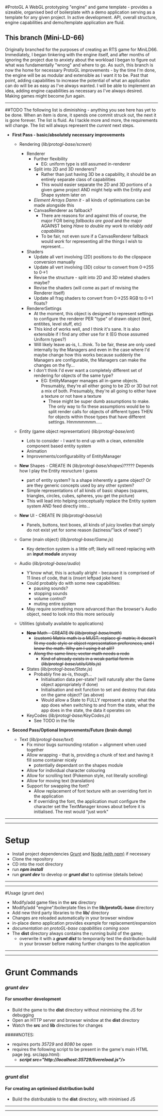 #ProtoGL
A WebGL prototyping "engine" and game template - provides a sizeable, organised bed of boilerplate with a demo application serving as a template for any given project.
In active development. API, overall structure, engine capabilities and demo/template application are fluid.

## This branch (Mini-LD-66)
Originally branched for the purposes of creating an RTS game for MiniLD66.
Immediately, I began tinkering with the engine itself, and after months of ignoring the project due to anxiety about the workload I began to figure out what was fundamentally "wrong" and where to go.
As such, this branch is now the home for necessary ProtoGL improvements - by the time I'm done, the engine will be as modular and extensible as I want it to be.
Past that point, adding capabilities to increase the potential of what an application can do will be as easy as I've always wanted.
I will be able to implement an idea, adding engine capabilities as necessary as I've always desired.
Making games might become *fun* again.

----

##TODO
The following list is diminishing - anything you see here has yet to be done. When an item is done, it spends one commit struck out, the next it is gone forever.
The list is fluid. As I tackle more and more, the requirements will change. The list will always represent the *current* next steps.

- **First Pass - basic/absolutely necessary improvements**
    - Rendering (*lib/protogl-base/screen*)
        - Renderer
            - Further flexibility
                - EG: uniform type is still assumed in-renderer
            - Split into 2D and 3D renderers?
                - Rather than just having 3D be a capability, it should be an entirely separate class of capabilities
                - This would easier separate the 2D and 3D portions of a given game project AND might help with the Entity and Shape system later on
            - *Element Arrays Damn it* - all kinds of optimisations can be made alongside this
            - CanvasRenderer as fallback?
                - There are reasons for and against this of course, the major FOR being *fallbacks are good* and the major AGAINST being *Have to double my work to reliably add capabilities*
                - To be fair, not even sure if a CanvasRenderer fallback would *work* for representing all the things I wish to represent...
        - Shaders
            - Update all vert involving (2D) positions to do the clipspace conversion manually
            - Update all vert involving (3D) colour to convert from 0->255 to 0->1
            - Revise the structure - split into 2D and 3D related shaders maybe?
            - Revise the shaders (will come as part of revising the Renderer itself)
            - Update all frag shaders to convert from 0->255 RGB to 0->1 floats?
        - RendererSettings
            - At the moment, this object is designed to represent settings to configure the renderer PER "type" of drawn object (text, entitites, level stuff, etc)
            - This kind of works well, and I think it's sane. It is also extensible if I find any other use for it (EG those assumed Uniform types?)
            - Will likely leave as-is, I...think. To be fair, these are only used internally by the Managers and even in the case where I'd maybe change how this works because suddenly the Managers are configurable, the Managers can make the changes on the fly...
            - I don't think I'd ever want a completely different set of rendering for objects of the same type?
                - EG: EntityManager manages all in-game objects. Presumably, they're all either going to be 2D or 3D but not a mix of both. Presumably, they're all going to either have a texture or not have a texture
                    - These might be super dumb assumptions to make. The only way to fix these assumptions would be to split render calls for objects of different types THEN for objects within those types that have different settings. Hmmmmmmm.....
            
    - Entity (game object representation) (*lib/protogl-base/ent*)
        - Lots to consider - I want to end up with a clean, extensible component based entity system
        - Animation
        - Improvements/configurability of EntityManager
                
    - **New** Shapes - CREATE IN (*lib/protogl-base/shapes*)????? Depends how I play the Entity resructure I guess
        - part of entity system? Is a shape inherently a game object? Or are they generic concepts used by any other system?
        - Simple representations of all kinds of basic shapes (squares, triangles, circles, cubes, spheres, you get the picture)
        - This will lead into helping conceptually replace the Entity system system AND feed directly into...
        
    - **New** UI - CREATE IN (*lib/protogl-base/ui*)
        - Panels, buttons, text boxes, all kinds of juicy lovelies that simply do not exist yet for some reason (laziness/"lack of need")
        
    - Game (main object) (*lib/protogl-base/Game.js*)
        - Key detection system is a little off; likely will need replacing with an **input module** anyway
        
    - Audio (*lib/protogl-base/audio*)
        - Y'know what, this is actually alright - because it is comprised of 11 lines of code, that is (insert leftpad joke here)
        - Could probably do with some new capabilities:
            - pausing sounds?
            - stopping sounds
            - volume control?
            - muting entire system
        - May require something more advanced than the browser's Audio object, need to look into this more seriously
        
    - Utilities (globally available to applications)
        - ~~**New** Math - CREATE IN (*lib/protogl-base/math*)~~
            - ~~(custom) Matrix math is a MUST; replace gl-matrix; it doesn't fit my code style or object representation preferences, and I know the math. Why am I using it at all!?~~
            - ~~Along the same lines; vector math needs a redo~~
                - ~~Kind of already exists in a weak partial form in (*lib/protogl-base/utils/Utils.js*)~~
        - States (*lib/protogl-base/State.js*)
            - Probably fine as-is, though...
                - Initialisation data per-state? (will naturally alter the Game object appropriately if done)
                - Initialisation and exit function to set and destroy that data on the game object? (as above)
                - Would allow a State to FULLY represent a state; what the app does when switching to and from the state, what the app does in the state, the data it operates on
        - KeyCodes (*lib/protogl-base/KeyCodes.js*)
            - See TODO in the file
        
- **Second Pass/Optional Improvements/Future (brain dump)**
    - Text (*lib/protogl-base/text*)
        - Fix minor bugs surrounding rotation + alignment when used together
        - Allow wrapping - that is, providing a chunk of text and having it fill some container nicely
            - potentially dependant on the shapes module
        - Allow for individual character colouring
        - Allow for scrolling text (Pokemon style, not literally scrolling)
        - Allow for moving text (translation)
        - Support for swapping the font?
            - Allow replacement of font texture with an overriding font in the application
            - If overriding the font, the application must configure the character set the TextManager knows about before it is initialised. The rest would "just work"

----
----

# Setup
- Install project dependencies [Grunt](http://gruntjs.com/) and [Node (with npm)](https://nodejs.org) if necessary
- Clone the repository
- CD into the root directory
- run ***npm install***
- run ***grunt dev*** to develop or ***grunt dist*** to optimise (details below)

----
----

#Usage (grunt dev)
- Modify/add game files in the **src** directory
- Modify/add "engine"/boilerplate files in the **lib/protoGL-base** directory
- Add new third party libraries to the **lib/** directory
- Changes are reloaded automatically in your browser window
- in-place demo application provides example for replacement/expansion
- *documentation on protoGL-base capabilities coming soon*
- The **dist** directory always contains the running build of the game;
    - overwrite it with a ***grunt dist*** to temporarily test the distribution build in your browser before making further changes to the application

----
----

# Grunt Commands
### *grunt dev*
#### For smoother development
- Build the game to the **dist** directory without minimising the JS for debugging
- Open an HTTP server and browser window at the **dist** directory
- Watch the **src** and **lib** directories for changes

#####NOTES:
- requires ports *35729* and *8080* be open
- requires the following script to be present in the game's main HTML page (eg. src/app.html):
    - ***script src="http://localhost:35729/livereload.js"/>***

----

### *grunt dist*
#### For creating an optimised distribution build
- Build the distributable to the **dist** directory, with minimised JS

----
----
